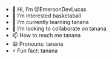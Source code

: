 - 👋 Hi, I’m @EmersonDevLucas
- 👀 I’m interested basketaball 
- 🌱 I’m currently learning tanana
- 💞️ I’m looking to collaborate on tanana
- 📫 How to reach me tanana
- 😄 Pronouns: tanana
- ⚡ Fun fact: tanana

<!---
EmersonDevLucas/EmersonDevLucas is a ✨ special ✨ repository because its `README.md` (this file) appears on your GitHub profile.
You can click the Preview link to take a look at your changes.
--->
